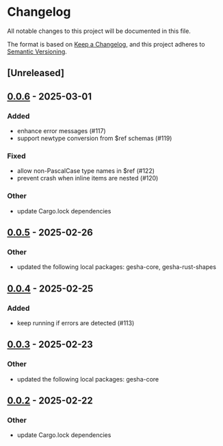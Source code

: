 # Changelog

All notable changes to this project will be documented in this file.

The format is based on [Keep a Changelog](https://keepachangelog.com/en/1.0.0/),
and this project adheres to [Semantic Versioning](https://semver.org/spec/v2.0.0.html).

## [Unreleased]

## [0.0.6](https://github.com/x7c1/gesha/compare/gesha-v0.0.5...gesha-v0.0.6) - 2025-03-01

### Added

- enhance error messages (#117)
- support newtype conversion from $ref schemas (#119)

### Fixed

- allow non-PascalCase type names in $ref (#122)
- prevent crash when inline items are nested (#120)

### Other

- update Cargo.lock dependencies

## [0.0.5](https://github.com/x7c1/gesha/compare/gesha-v0.0.4...gesha-v0.0.5) - 2025-02-26

### Other

- updated the following local packages: gesha-core, gesha-rust-shapes

## [0.0.4](https://github.com/x7c1/gesha/compare/gesha-v0.0.3...gesha-v0.0.4) - 2025-02-25

### Added

- keep running if errors are detected (#113)

## [0.0.3](https://github.com/x7c1/gesha/compare/gesha-v0.0.2...gesha-v0.0.3) - 2025-02-23

### Other

- updated the following local packages: gesha-core

## [0.0.2](https://github.com/x7c1/gesha/compare/gesha-v0.0.1...gesha-v0.0.2) - 2025-02-22

### Other

- update Cargo.lock dependencies
